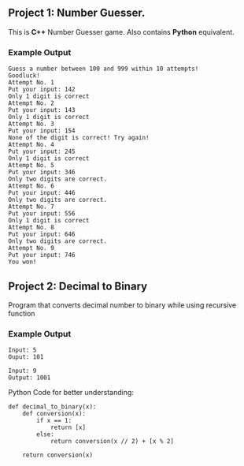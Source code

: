 ## Project 1: Number Guesser.
This is **C++** Number Guesser game. Also contains **Python** equivalent.
### Example Output
```
Guess a number between 100 and 999 within 10 attempts!
Goodluck!
Attempt No. 1
Put your input: 142
Only 1 digit is correct
Attempt No. 2
Put your input: 143
Only 1 digit is correct
Attempt No. 3
Put your input: 154
None of the digit is correct! Try again!
Attempt No. 4
Put your input: 245
Only 1 digit is correct
Attempt No. 5
Put your input: 346
Only two digits are correct.
Attempt No. 6
Put your input: 446
Only two digits are correct.
Attempt No. 7
Put your input: 556
Only 1 digit is correct
Attempt No. 8
Put your input: 646
Only two digits are correct.
Attempt No. 9
Put your input: 746
You won!
```
## Project 2: Decimal to Binary
Program that converts decimal number to binary while using recursive function
### Example Output
```
Input: 5
Ouput: 101

Input: 9
Output: 1001
```
Python Code for better understanding:
```
def decimal_to_binary(x):
    def conversion(x):
        if x == 1:
            return [x]
        else:
            return conversion(x // 2) + [x % 2]
    
    return conversion(x)
```
